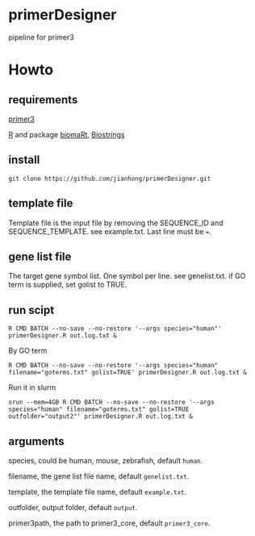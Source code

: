 # primerDesigner
pipeline for primer3

# Howto

## requirements

 [primer3](http://primer3.org/manual.html#installLinux)
 
 [R](https://www.r-project.org/) and package [biomaRt](https://bioconductor.org/packages/release/bioc/html/biomaRt.html), [Biostrings](https://bioconductor.org/packages/release/bioc/html/Biostrings.html)

## install

```
git clone https://github.com/jianhong/primerDesigner.git
```

## template file

Template file is the input file by removing the SEQUENCE_ID and SEQUENCE_TEMPLATE. see example.txt.
Last line must be `=`.

## gene list file

The target gene symbol list. One symbol per line. see genelist.txt.
if GO term is supplied, set golist to TRUE.

## run scipt

```
R CMD BATCH --no-save --no-restore '--args species="human"' primerDesigner.R out.log.txt &
```

By GO term
```
R CMD BATCH --no-save --no-restore '--args species="human" filename="goterms.txt" golist=TRUE' primerDesigner.R out.log.txt &
```

Run it in slurm
```
srun --mem=4GB R CMD BATCH --no-save --no-restore '--args species="human" filename="goterms.txt" golist=TRUE outfolder="output2"' primerDesigner.R out.log.txt &
```

## arguments

species, could be human, mouse, zebrafish, default `human`.

filename, the gene list file name, default `genelist.txt`.

template, the template file name, default `example.txt`.

outfolder, output folder, default `output`.

primer3path, the path to primer3_core, default `primer3_core`.
